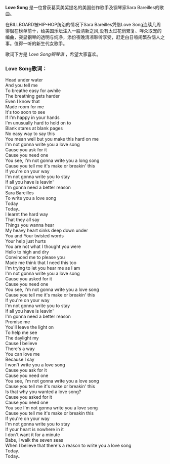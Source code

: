 

**Love Song** 是一位曾获葛莱美奖提名的美国创作歌手及钢琴家Sara Bareilles的歌曲。

  
在BILLBOARD被HIP-HOP统治的情况下Sara Bareilles凭借Love
Song连续几周徘徊在榜单前十，给美国乐坛注入一股清新之风,没有太过花俏繁复、哗众取宠的编曲，突显钢琴的透明与纯净，添份夜晚清凉聆听享受，赶走白日喧闹繁杂恼人之事。值得一听的新生代女歌手。

  
歌词下方是 _Love Song钢琴谱_ ，希望大家喜欢。

### Love Song歌词：

Head under water  
And you tell me  
To breathe easy for awhile  
The breathing gets harder  
Even I know that  
Made room for me  
It's too soon to see  
If I'm happy in your hands  
I'm unusually hard to hold on to  
Blank stares at blank pages  
No easy way to say this  
You mean well but you make this hard on me  
I'm not gonna write you a love song  
Cause you ask for it  
Cause you need one  
You see, I'm not gonna write you a long song  
Cause you tell me it's make or breakin' this  
If you're on your way  
I'm not gonna write you to stay  
If all you have is leavin'  
I'm gonna need a better reason  
Sara Bareilles  
To write you a love song  
Today  
Today..  
I learnt the hard way  
That they all say  
Things you wanna hear  
My heavy heart sinks deep down under  
You and Your twisted words  
Your help just hurts  
You are not what I thought you were  
Hello to high and dry  
Convinced me to please you  
Made me think that I need this too  
I'm trying to let you hear me as I am  
I'm not gonna write you a love song  
Cause you asked for it  
Cause you need one  
You see, I'm not gonna write you a love song  
Cause you tell me it's make or breakin' this  
If you're on your way  
I'm not gonna write you to stay  
If all you have is leavin'  
I'm gonna need a better reason  
Promise me  
You'll leave the light on  
To help me see  
The daylight my  
Cause I believe  
There's a way  
You can love me  
Because I say  
I won't write you a love song  
Cause you ask for it  
Cause you need one  
You see, I'm not gonna write you a love song  
Cause you tell me it's make or breakin' this  
Is that why you wanted a love song?  
Cause you asked for it  
Cause you need one  
You see I'm not gonna write you a love song  
Cause you tell me it's make or breakin this  
If you're on your way  
I'm not gonna write you to stay  
If your heart is nowhere in it  
I don't want it for a minute  
Babe, I walk the seven seas  
When I believe that there's a reason to write you a love song  
Today.  
Today..

